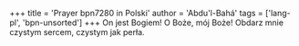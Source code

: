 +++
title = 'Prayer bpn7280 in Polski'
author = 'Abdu'l-Bahá'
tags = ['lang-pl', 'bpn-unsorted']
+++
On jest Bogiem! O Boże, mój Boże! Obdarz mnie czystym sercem, czystym jak perła.
